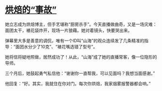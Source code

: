 # [烘焙的“事故”](https://hoo.be/heiliao-wap)

她立志成为烘焙博主，但手艺堪称“厨房杀手”。今天直播做曲奇，又是一场灾难：面团太干，裱花袋炸开，现场一片狼藉。她对着镜头，快要哭出来。

弹幕里大多是善意的调侃，唯有一个ID叫“山海”的观众连续发了几条精准的指导：“面团水分少了10克”、“裱花嘴选错了型号”。

她将信将疑地照做，居然成功了！从此，“山海”成了她的直播常客，像一位隐形的导师。

三个月后，她鼓起勇气私信他：“谢谢你一直帮我，可以见面吗？我想当面感谢。”

他回复：“好。其实，我就住在你对门。每次你烘焙，我家烟雾报警器都会响。”
